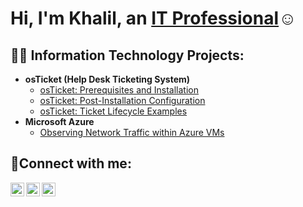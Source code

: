 <h1>Hi, I'm Khalil, an <a href="https://linkedin.com/in/Khalil">IT Professional</a>☺</h1>

<h2>👨‍💻 Information Technology Projects:</h2>

- <b>osTicket (Help Desk Ticketing System)</b>
  - [osTicket: Prerequisites and Installation](https://github.com/khalil-poole/osticket-prereqs)
  - [osTicket: Post-Installation Configuration](https://github.com/khalil-poole/osTicket-post-installation)
  - [osTicket: Ticket Lifecycle Examples](https://github.com/khalil-poole/osTicket-Creating-Working-and-Completing)
- <b>Microsoft Azure</b>
  - [Observing Network Traffic within Azure VMs](https://github.com/khalil-poole/azure-computing)

<h2>🤳Connect with me:</h2>

[<img align="left" alt="Khalil | Twitter" width="22px" src="https://cdn.jsdelivr.net/npm/simple-icons@v3/icons/twitter.svg" />][twitter]
[<img align="left" alt="Khalil | LinkedIn" width="22px" src="https://cdn.jsdelivr.net/npm/simple-icons@v3/icons/linkedin.svg" />][linkedin]
[<img align="left" alt="Khalil | Instagram" width="22px" src="https://cdn.jsdelivr.net/npm/simple-icons@v3/icons/instagram.svg" />][instagram]

[twitter]: https://x.com/KP_Develops
[instagram]: https://www.instagram.com/kp_dfw/
[linkedin]: https://www.linkedin.com/in/khalil-poole/
